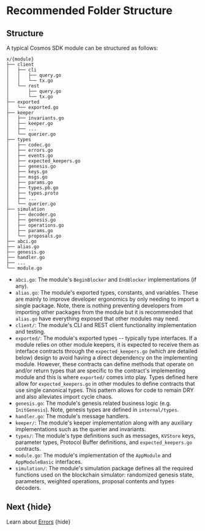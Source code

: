 <!--
order: 12
synopsis: This document outlines the recommended structure of Cosmos SDK modules.These ideas are
meant to be applied as suggestions. Application developers are encouraged to improve upon and
contribute to module structure and development design.
-->

# Recommended Folder Structure

## Structure

A typical Cosmos SDK module can be structured as follows:

```shell
x/{module}
├── client
│   ├── cli
│   │   ├── query.go
│   │   └── tx.go
│   └── rest
│       ├── query.go
│       └── tx.go
├── exported
│   └── exported.go
├── keeper
│   ├── invariants.go
│   ├── keeper.go
│   ├── ...
│   └── querier.go
├── types
│   ├── codec.go
│   ├── errors.go
│   ├── events.go
│   ├── expected_keepers.go
│   ├── genesis.go
│   ├── keys.go
│   ├── msgs.go
│   ├── params.go
│   ├── types.pb.go
│   ├── types.proto
│   ├── ...
│   └── querier.go
├── simulation
│   ├── decoder.go
│   ├── genesis.go
│   ├── operations.go
│   ├── params.go
│   └── proposals.go
├── abci.go
├── alias.go
├── genesis.go
├── handler.go
├── ...
└── module.go
```

- `abci.go`: The module's `BeginBlocker` and `EndBlocker` implementations (if any).
- `alias.go`: The module's exported types, constants, and variables. These are mainly
to improve developer ergonomics by only needing to import a single package. Note,
there is nothing preventing developers from importing other packages from the module
but it is recommended that `alias.go` have everything exposed that other modules
may need.
- `client/`: The module's CLI and REST client functionality implementation and
testing.
- `exported/`: The module's exported types -- typically type interfaces. If a module
relies on other module keepers, it is expected to receive them as interface
contracts through the `expected_keepers.go` (which are detailed below) design to
avoid having a direct dependency on the implementing module. However, these
contracts can define methods that operate on and/or return types that are specific
to the contract's implementing module and this is where `exported/` comes into play.
Types defined here allow for `expected_keepers.go` in other modules to define
contracts that use single canonical types. This pattern allows for code to remain
DRY and also alleviates import cycle chaos.
- `genesis.go`: The module's genesis related business logic (e.g. `InitGenesis`).
Note, genesis types are defined in `internal/types`.
- `handler.go`: The module's message handlers.
- `keeper/`: The module's keeper implementation along with any auxiliary
implementations such as the querier and invariants.
- `types/`: The module's type definitions such as messages, `KVStore` keys,
parameter types, Protocol Buffer definitions, and `expected_keepers.go` contracts.
- `module.go`: The module's implementation of the `AppModule` and `AppModuleBasic`
interfaces.
- `simulation/`: The module's simulation package defines all the required functions
used on the blockchain simulator: randomized genesis state, parameters, weighted
operations, proposal contents and types decoders.

## Next {hide}

Learn about [Errors](./errors.md) {hide}
